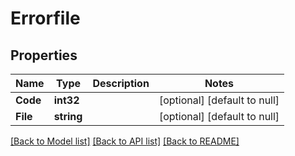 # Errorfile

## Properties
Name | Type | Description | Notes
------------ | ------------- | ------------- | -------------
**Code** | **int32** |  | [optional] [default to null]
**File** | **string** |  | [optional] [default to null]

[[Back to Model list]](../README.md#documentation-for-models) [[Back to API list]](../README.md#documentation-for-api-endpoints) [[Back to README]](../README.md)


